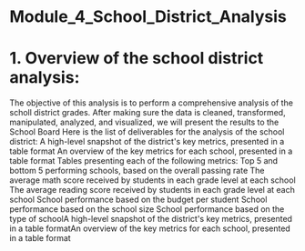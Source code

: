 # Module_4_School_District_Analysis
# 1. Overview of the school district analysis:
  The objective of this analysis is to perform a comprehensive analysis of the scholl district grades. After making sure the data is cleaned, transformed, manipulated, analyzed,    and visualized, we will present the results to the School Board
  Here is the list of deliverables for the analysis of the school district: 
    A high-level snapshot of the district's key metrics, presented in a table format
    An overview of the key metrics for each school, presented in a table format
    Tables presenting each of the following metrics:
    Top 5 and bottom 5 performing schools, based on the overall passing rate
    The average math score received by students in each grade level at each school
    The average reading score received by students in each grade level at each school
    School performance based on the budget per student
    School performance based on the school size 
    School performance based on the type of schoolA high-level snapshot of the district's key metrics, presented in a table formatAn overview of the key metrics for each school, presented in a table format
